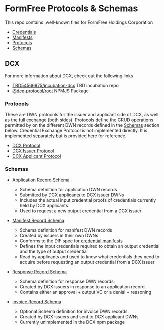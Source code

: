 # FormFree Protocols & Schemas

This repo contains .well-known files for FormFree Holdings Corporation

- [Credentials](/.well-known/credential/)
- [Manifests](/.well-known/manifest/)
- [Protocols](/.well-known/protocol/)
- [Schemas](/.well-known/schema/)

## DCX

For more information about DCX, check out the following links

- [TBD54566975/incubation-dcx](https://github.com/TBD54566975/incubation-dcx) TBD incubation repo
- [@dcx-protocol/root](https://www.npmjs.com/package/@dcx-protocol/root) NPMJS Package

### Protocols

These are DWN protocols for the issuer and applicant side of DCX, as well as the full exchange (both sides).
Protocols define the CRUD operations permitted by on the different DWN records defined in the [Schemas](#schemas) section below.
Credential Exchange Protocol is not implemented directly. It is implemented separately but is provided here for reference.

- [DCX Protocol](/.well-known/protocol/dcx.json)
- [DCX Issuer Protocol](/.well-known/protocol/dcx-issuer.json)
- [DCX Applicant Protocol](/.well-known/protocol/dcx-applicant.json)

### Schemas

- [Application Record Schema](/.well-known/schema/dcx-application.json)
  - Schema definition for application DWN records
  - Submitted by DCX applicants to DCX issuer DWNs
  - Includes the actual input credential proofs of credentials currently held by DCX applicants
  - Used to request a new output credential from a DCX issuer

- [Manifest Record Schema](/.well-known/schema/dcx-manifest.json)
  - Schema definition for manifest DWN records 
  - Created by issuers in their own DWNs
  - Conforms to the DIF spec for [credential manifests](https://github.com/TBD54566975/incubation-dcx/tree/main/docs/learn#credential-manifest)
  - Defines the input credentials required to obtain an output credential and the type of output credential
  - Read by applicants and used to know what credentials they need to acquire before requesting an output credential from a DCX issuer

- [Response Record Schema](/.well-known/schema/dcx-response.json)
  - Schema definition for response DWN records; 
  - Created by DCX issuers in response to an application record
  - Contains either an approval + output VC or a denial + reasoning

- [Invoice Record Schema](/.well-known/schema/dcx-invoice.json)
  -  Optional Schema definition for invoice DWN records
  -  Created by DCX issuers and sent to DCX applicant DWNs
  -  Currently unimplemented in the DCX npm package